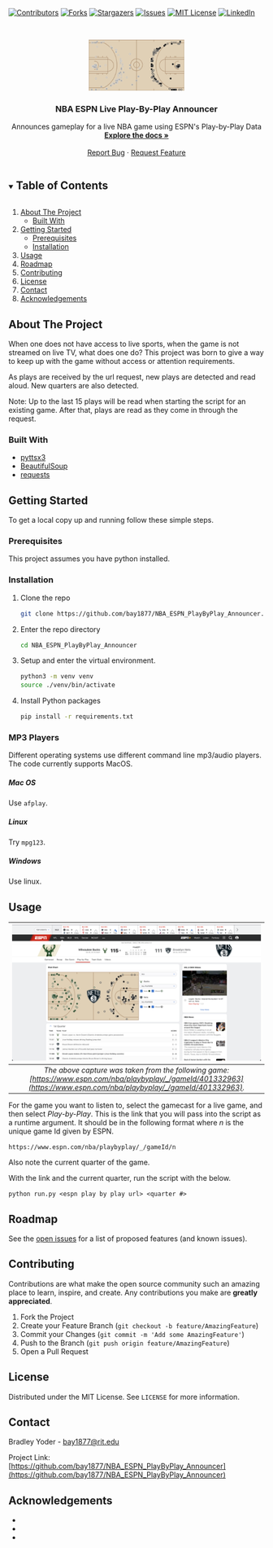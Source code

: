 <!--
*** Thanks for checking out the Best-README-Template. If you have a suggestion
*** that would make this better, please fork the repo and create a pull request
*** or simply open an issue with the tag "enhancement".
*** Thanks again! Now go create something AMAZING! :D
***
***
***
*** To avoid retyping too much info. Do a search and replace for the following:
*** bay1877, NBA_ESPN_PlayByPlay_Announcer, bay1877@rit.edu, NBA ESPN Live Play-By-Play Announcer, project_description
-->



<!-- PROJECT SHIELDS -->
<!--
*** I'm using markdown "reference style" links for readability.
*** Reference links are enclosed in brackets [ ] instead of parentheses ( ).
*** See the bottom of this document for the declaration of the reference variables
*** for contributors-url, forks-url, etc. This is an optional, concise syntax you may use.
*** https://www.markdownguide.org/basic-syntax/#reference-style-links
-->
[![Contributors][contributors-shield]][contributors-url]
[![Forks][forks-shield]][forks-url]
[![Stargazers][stars-shield]][stars-url]
[![Issues][issues-shield]][issues-url]
[![MIT License][license-shield]][license-url]
[![LinkedIn][linkedin-shield]][linkedin-url]



<!-- PROJECT LOGO -->
<br />
<p align="center">
  <a href="https://github.com/bay1877/NBA_ESPN_PlayByPlay_Announcer">
    <img src="img/shot_chart.png" alt="Logo" width="auto" height="100">
  </a>
  <h3 align="center">NBA ESPN Live Play-By-Play Announcer</h3>

  <p align="center">
    Announces gameplay for a live NBA game using ESPN's Play-by-Play Data
    <br />
    <a href="https://github.com/bay1877/NBA_ESPN_PlayByPlay_Announcer"><strong>Explore the docs »</strong></a>
    <br />
    <br />
    <a href="https://github.com/bay1877/NBA_ESPN_PlayByPlay_Announcer/issues">Report Bug</a>
    ·
    <a href="https://github.com/bay1877/NBA_ESPN_PlayByPlay_Announcer/issues">Request Feature</a>
  </p>
</p>



<!-- TABLE OF CONTENTS -->
<details open="open">
  <summary><h2 style="display: inline-block">Table of Contents</h2></summary>
  <ol>
    <li>
      <a href="#about-the-project">About The Project</a>
      <ul>
        <li><a href="#built-with">Built With</a></li>
      </ul>
    </li>
    <li>
      <a href="#getting-started">Getting Started</a>
      <ul>
        <li><a href="#prerequisites">Prerequisites</a></li>
        <li><a href="#installation">Installation</a></li>
      </ul>
    </li>
    <li><a href="#usage">Usage</a></li>
    <li><a href="#roadmap">Roadmap</a></li>
    <li><a href="#contributing">Contributing</a></li>
    <li><a href="#license">License</a></li>
    <li><a href="#contact">Contact</a></li>
    <li><a href="#acknowledgements">Acknowledgements</a></li>
  </ol>
</details>



<!-- ABOUT THE PROJECT -->
## About The Project

When one does not have access to live sports, when the game is not streamed on live TV, what does one do? This project was born to give a way to keep up with the game without access or attention requirements.

As plays are received by the url request, new plays are detected and read aloud. New quarters are also detected.

Note: Up to the last 15 plays will be read when starting the script for an existing game. After that, plays are read as they come in through the request.

### Built With

* [pyttsx3](https://pypi.org/project/pyttsx3/)
* [BeautifulSoup](https://pypi.org/project/beautifulsoup4/)
* [requests](https://pypi.org/project/requests/)

<!-- GETTING STARTED -->
## Getting Started

To get a local copy up and running follow these simple steps.

### Prerequisites

This project assumes you have python installed.

### Installation

1. Clone the repo
   ```sh
   git clone https://github.com/bay1877/NBA_ESPN_PlayByPlay_Announcer.git
   ```
2. Enter the repo directory
   ```sh
   cd NBA_ESPN_PlayByPlay_Announcer
   ```
2. Setup and enter the virtual environment.
   ```sh
   python3 -m venv venv
   source ./venv/bin/activate
   ```
3. Install Python packages
   ```sh
   pip install -r requirements.txt
   ```

### MP3 Players
Different operating systems use different command line mp3/audio players. The code currently supports MacOS.

##### Mac OS
Use `afplay`.

##### Linux
Try `mpg123`.

##### Windows
Use linux.

<!-- USAGE EXAMPLES -->
## Usage

| ![Play by Play](./img/play_by_play.png) |
|:---:|
| *The above capture was taken from the following game: [https://www.espn.com/nba/playbyplay/_/gameId/401332963](https://www.espn.com/nba/playbyplay/_/gameId/401332963).* |

For the game you want to listen to, select the gamecast for a live game, and then select *Play-by-Play*. This is the link that you will pass into the script as a runtime argument. It should be in the following format where *n* is the unique game Id given by ESPN.
```
https://www.espn.com/nba/playbyplay/_/gameId/n
```

Also note the current quarter of the game.

With the link and the current quarter, run the script with the below.
```
python run.py <espn play by play url> <quarter #>
```

<!-- ROADMAP -->
## Roadmap

See the [open issues](https://github.com/bay1877/NBA_ESPN_PlayByPlay_Announcer/issues) for a list of proposed features (and known issues).

<!-- CONTRIBUTING -->
## Contributing

Contributions are what make the open source community such an amazing place to learn, inspire, and create. Any contributions you make are **greatly appreciated**.

1. Fork the Project
2. Create your Feature Branch (`git checkout -b feature/AmazingFeature`)
3. Commit your Changes (`git commit -m 'Add some AmazingFeature'`)
4. Push to the Branch (`git push origin feature/AmazingFeature`)
5. Open a Pull Request



<!-- LICENSE -->
## License

Distributed under the MIT License. See `LICENSE` for more information.



<!-- CONTACT -->
## Contact

Bradley Yoder  - bay1877@rit.edu

Project Link: [https://github.com/bay1877/NBA_ESPN_PlayByPlay_Announcer](https://github.com/bay1877/NBA_ESPN_PlayByPlay_Announcer)



<!-- ACKNOWLEDGEMENTS -->
## Acknowledgements

* []()
* []()
* []()





<!-- MARKDOWN LINKS & IMAGES -->
<!-- https://www.markdownguide.org/basic-syntax/#reference-style-links -->
[contributors-shield]: https://img.shields.io/github/contributors/bay1877/NBA_ESPN_PlayByPlay_Announcer?style=for-the-badge
[contributors-url]: https://github.com/bay1877/NBA_ESPN_PlayByPlay_Announcer/graphs/contributors
[forks-shield]: https://img.shields.io/github/forks/bay1877/NBA_ESPN_PlayByPlay_Announcer?style=for-the-badge
[forks-url]: https://github.com/bay1877/NBA_ESPN_PlayByPlay_Announcer/network/members
[stars-shield]: https://img.shields.io/github/stars/bay1877/NBA_ESPN_PlayByPlay_Announcer?style=for-the-badge
[stars-url]: https://github.com/bay1877/NBA_ESPN_PlayByPlay_Announcer/stargazers
[issues-shield]: https://img.shields.io/github/issues/bay1877/NBA_ESPN_PlayByPlay_Announcer?style=for-the-badge
[issues-url]: https://github.com/bay1877/NBA_ESPN_PlayByPlay_Announcer/issues
[license-shield]: https://img.shields.io/github/license/bay1877/NBA_ESPN_PlayByPlay_Announcer?style=for-the-badge
[license-url]: https://github.com/bay1877/NBA_ESPN_PlayByPlay_Announcer/blob/master/LICENSE.txt
[linkedin-shield]: https://img.shields.io/badge/-LinkedIn-black.svg?style=for-the-badge&logo=linkedin&colorB=555
[linkedin-url]: https://linkedin.com/in/bay1877
